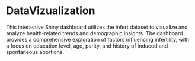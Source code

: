 # DataVizualization
This interactive Shiny dashboard utilizes the infert dataset to visualize and analyze health-related trends and demographic insights. The dashboard provides a comprehensive exploration of factors influencing infertility, with a focus on education level, age, parity, and history of induced and spontaneous abortions. 
